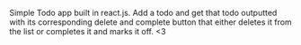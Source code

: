Simple Todo app built in react.js. Add a todo and get that todo outputted with its corresponding delete and complete button that either deletes it from the list or completes it and marks it off. <3
